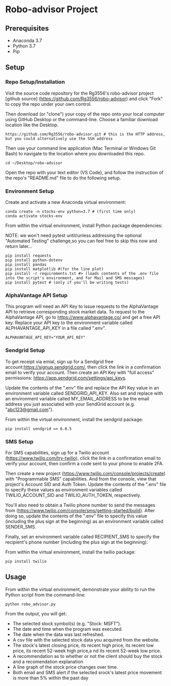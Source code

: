 # Robo-advisor Project

## Prerequisites ##
- Anaconda 3.7    
- Python 3.7
- Pip


## Setup ##

### Repo Setup/Installation

Visit the source code repository for the Rg3556's robo-advisor project [github source] (https://github.com/Rg3556/robo-advisor) and click "Fork" to copy the repo under your own control.

Then download (or "clone") your copy of the repo onto your local computer using GitHub Desktop or the command-line. Choose a familiar download location like the Desktop.
    
    https://github.com/Rg3556/robo-advisor.git # this is the HTTP address, but you could alternatively use the SSH address
    

Then use your command line application (Mac Terminal or Windows Git Bash) to navigate to the location where you downloaded this repo.

    cd ~/Desktop/robo-advisor


Open the repo with your text editor (VS Code), and follow the instruction of the repo's "README.md" file to do the following setup.



### Environment Setup

Create and activate a new Anaconda virtual environment:

    
    conda create -n stocks-env python=3.7 # (first time only)
    conda activate stocks-env
    

From within the virtual environment, install Python package dependencies:

NOTE: we won't need pytest until/unless addressing the optional "Automated Testing" challenge,so you can feel free to skip this now and return later...

    
    pip install requests
    pip install python-dotenv
    pip install pandas
    pip install matplotlib #(for the line plot)
    pip install -r requirements.txt #> (loads contents of the .env file into the script's environment, and for Mail and SMS messages)
    pip install pytest # (only if you'll be writing tests)
    

### AlphaVantage API Setup
This program will need an API Key to issue requests to the AlphaVantage API to retrieve corresponding stock market data. To request to the AlphaVantage API, go to https://www.alphavantage.co/ and get a free API key. Replace your API key to the environment variable called ALPHAVANTAGE_API_KEY in a file called ".env".
    
    ALPHAVANTAGE_API_KEY="YOUR_API_KEY"
    

### Sendgrid Setup

To get receipt via emial, sign up for a Sendgrid free account:https://signup.sendgrid.com/, then click the link in a confirmation email to verify your account. Then create an API Key with "full access" permissions: https://app.sendgrid.com/settings/api_keys.

Update the contents of the ".env" file and replace the API Key value in an environment variable called SENDGRID_API_KEY. Also set and replace with an environment variable called MY_EMAIL_ADDRESS to be the email address you just associated with your SendGrid account (e.g. "abc123@gmail.com").

From within the virtual environment, install the sendgrid package:
    
    pip install sendgrid == 6.0.5


### SMS Setup

For SMS capabilities, sign up for a Twilio account (https://www.twilio.com/try-twilio), click the link in a confirmation email to verify your account, then confirm a code sent to your phone to enable 2FA.

Then create a new project (https://www.twilio.com/console/projects/create) with "Programmable SMS" capabilities. And from the console, view that project's Account SID and Auth Token. Update the contents of the ".env" file to specify these values as environment variables called TWILIO_ACCOUNT_SID and TWILIO_AUTH_TOKEN, respectively.

You'll also need to obtain a Twilio phone number to send the messages from (https://www.twilio.com/console/sms/getting-started/build). After doing so, update the contents of the ".env" file to specify this value (including the plus sign at the beginning) as an environment variable called SENDER_SMS.

Finally, set an environment variable called RECIPIENT_SMS to specify the recipient's phone number (including the plus sign at the beginning).

From within the virtual environment, install the twilio package:
    
    pip install twilio


## Usage ##

From within the virtual environment, demonstrate your ability to run the Python script from the command-line:

    python robo_advisor.py


From the output, you will get:
- The selected stock symbol(s) (e.g. "Stock: MSFT").
- The date and time when the program was executed.
- The date when the data was last refreshed.
- A csv file with the selected stock data you acquired from the website.
- The stock's latest closing price, its recent high price, its recent low price, its recent 52-week high price,a nd its recent 52-week low price.
- A recommendation as to whether or not the client should buy the stock and a recomendation explanation
- A line graph of the stock price changes over time.
- Both email and SMS alert if the selected srock's latest price movement is more than 5% within the past day







